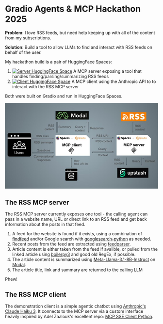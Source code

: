 # Gradio Agents &amp; MCP Hackathon 2025

**Problem**: I love RSS feeds, but need help keeping up with all of the content from my subscriptions.

**Solution**: Build a tool to allow LLMs to find and interact with RSS feeds on behalf of the user.

My hackathon build is a pair of HuggingFace Spaces:

1. [![Server HuggingFace Space](https://github.com/gperdrizet/rss-mcp-server/actions/workflows/publish_hf_space.yml/badge.svg)](https://huggingface.co/spaces/Agents-MCP-Hackathon/rss-mcp-server) A MCP server exposing a tool that handles finding/parsing/summarizing RSS feeds
2. [![Client HuggingFace Space](https://github.com/gperdrizet/rss-mcp-client/actions/workflows/publish_hf_space.yml/badge.svg)](https://huggingface.co/spaces/Agents-MCP-Hackathon/rss-mcp-client) A MCP client using the Anthropic API to to interact with the RSS MCP server

Both were built on Gradio and run in HuggingFace Spaces.

![Engineering diagram](https://github.com/gperdrizet/MCP-hackathon/blob/main/assets/engineering_diagram.jpg "engineering diagram")

## The RSS MCP server

The RSS MCP server currently exposes one tool - the calling agent can pass in a website name, URL or direct link to an RSS feed and get back information about the posts in that feed.

1. A feed for the website is found if it exists, using a combination of [findfeed](https://pypi.org/project/findfeed) and/or Google search with [googlesearch-python](https://pypi.org/project/googlesearch-python/) as needed.
2. Recent posts from the feed are extracted using [feedparser](https://pypi.org/project/feedparser).
3. Article content is either taken from the feed if avalible, or pulled from the linked article using [boilerpy3](https://pypi.org/project/boilerpy3/) and good old RegEx, if possible.
4. The article content is summarized using [Meta-Llama-3.1-8B-Instruct](https://huggingface.co/meta-llama/Llama-3.1-8B-Instruct) on [Modal](https://modal.com).
5. The article title, link and summary are returned to the calling LLM

Phew!

## The RSS MCP client

The demonstration client is a simple agentic chatbot using [Anthropic's Claude Haiku 3](https://docs.anthropic.com/en/docs/about-claude/models/overview). It connects to the MCP server via a custom interface heavily inspired by Adel Zaalouk's excellent repo: [MCP SSE Client Python](https://github.com/zanetworker/mcp-sse-client-python).
